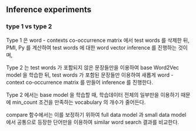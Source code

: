 ## Inference experiments

### type 1 vs type 2

Type 1 은 word - contexts co-occurrence matrix 에서 test words 를 삭제한 뒤, PMI, Py 를 계산하여 test words 에 대한 word vector inference 를 진행하는 것이며, 

Type 2 는 test words 가 포함되지 않은 문장들만을 이용하여 base Word2Vec model 을 학습한 뒤, test words 가 포함된 문장들만 이용하여 새롭게 word - context co-occurrence matrix 를 만들어 inference 를 진행한다.

Type 2 에서는 base model 을 학습할 때, 학습데이터 전체의 일부만을 이용하기 때문에 min_count 조건을 만족하는 vocabulary 의 개수가 줄어든다.

compare 함수에서는 이를 보정하기 위하여 full data model 과 small data model 에서 공통으로 등장한 단어만을 이용하여 similar word search 결과를 비교한다.
